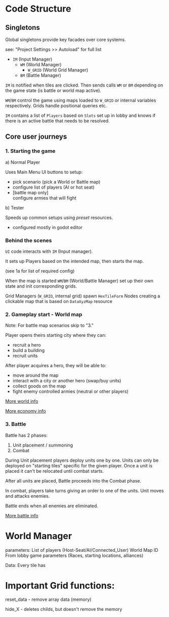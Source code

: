 # Code Structure

## Singletons

Global singletons provide key facades over core systems.

see: "Project Settings >> Autoload" for full list

- `IM` (Input Manager)
	- `WM` (World Manager)
		- `W_GRID` (World Grid Manager)
	- `BM` (Battle Manager)

`IM` is notified when tiles are clicked. Then sends calls `WM` or `BM` depending on the game state (is battle or world map active).

`WM`/`BM` control the game using maps loaded to `W_GRID` or internal variables respectively. Grids handle positional queries etc.

`IM` contains a list of `Players` based on `Slots` set up in lobby and knows if there is an active battle that needs to be resolved.

## Core user journeys

### 1. Starting the game

a) Normal Player

Uses Main Menu UI buttons to setup:
- pick scenario (pick a World or Battle map)
- configure list of players (AI or hot seat)
- [battle map only]\
configure armies that will fight

b) Tester

Speeds up common setups using *preset* resources.

- configured mostly in godot editor

### Behind the scenes

`UI` code interacts with `IM` (Input manager).

It sets up Players based on the intended map, then starts the map.

(see 1a for list of required config)

When the map is started `WM`/`BM` (World/Battle Manager) set up their own state and init corresponding grids.

Grid Managers (`W_GRID`, internal grid) spawn `HexTileForm` Nodes creating a clickable map that is based on `DataXyzMap` resource

### 2. Gameplay start - World map

Note: For battle map scenarios skip to "3."

Player opens theirs starting city where they can:
- recruit a hero
- build a building
- recruit units

After player acquires a hero, they will be able to:
- move around the map 
- interact with a city or another hero (swap/buy units)
- collect goods on the map
- fight enemy controlled armies (neutral or other players)


[More world info](../Documentation/World%20map/design.md)

[More economy info](../Documentation/World%20map/economy.md)

### 3. Battle

Battle has 2 phases:

1. Unit placement / summoning
2. Combat

During Unit placement players deploy units one by one. Units can only be deployed on "starting tiles" specific for the given player. Once a unit is placed it can't be relocated until combat starts. 

After all units are placed, Battle proceeds into the Combat phase.

In combat, players take turns giving an order to one of the units. Unit moves and attacks enemies.

Battle ends when all enemies are eliminated.

[More battle info](../Documentation/Battle%20System/Battle_Description.md)


# World Manager

parameters:
	List of players (Host-Seat/AI/Connected_User)
	World Map ID
	From lobby game parameters (Races, starting locations, alliances)


Data:
	Every tile has 


# Important Grid functions:

reset_data - remove array data (memory)

hide_X - deletes childs, but doesn't remove the memory



